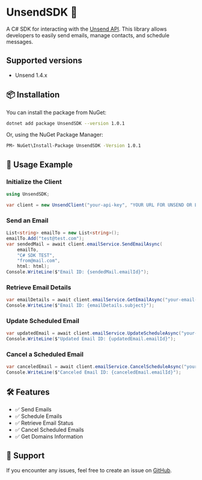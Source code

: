 # UnsendSDK 🚀

A C# SDK for interacting with the [Unsend API](https://unsend.dev/). This library allows developers to easily send emails, manage contacts, and schedule messages.

## Supported versions
- Unsend 1.4.x

## 📦 Installation

You can install the package from NuGet:

```sh
dotnet add package UnsendSDK --version 1.0.1
```

Or, using the NuGet Package Manager:

```sh
PM> NuGet\Install-Package UnsendSDK -Version 1.0.1
```

## 🚀 Usage Example

### **Initialize the Client**
```csharp
using UnsendSDK;

var client = new UnsendClient("your-api-key", "YOUR URL FOR UNSEND OR LEAVE IT BLANK FOR UNSEND CLOUD");
```

### **Send an Email**
```csharp
List<string> emailTo = new List<string>();
emailTo.Add("test@test.com");
var sendedMail = await client.emailService.SendEmailAsync(
    emailTo, 
    "C# SDK TEST", 
    "from@mail.com", 
    html: html);
Console.WriteLine($"Email ID: {sendedMail.emailId}");
```

### **Retrieve Email Details**
```csharp
var emailDetails = await client.emailService.GetEmailAsync("your-email-id");
Console.WriteLine($"Email ID: {emailDetails.subject}");
```

### **Update Scheduled Email**
```csharp
var updatedEmail = await client.emailService.UpdateScheduleAsync("your-email-id", DateTime.UtcNow.AddMinutes(30));
Console.WriteLine($"Updated Email ID: {updatedEmail.emailId}");
```

### **Cancel a Scheduled Email**
```csharp
var canceledEmail = await client.emailService.CancelScheduleAsync("your-email-id");
Console.WriteLine($"Canceled Email ID: {canceledEmail.emailId}");
```

## 🛠️ Features
- ✅ Send Emails
- ✅ Schedule Emails
- ✅ Retrieve Email Status
- ✅ Cancel Scheduled Emails
- ✅ Get Domains Information


## 💬 Support
If you encounter any issues, feel free to create an issue on [GitHub](https://github.com/tpraxedes/UnsendSDK/issues).

